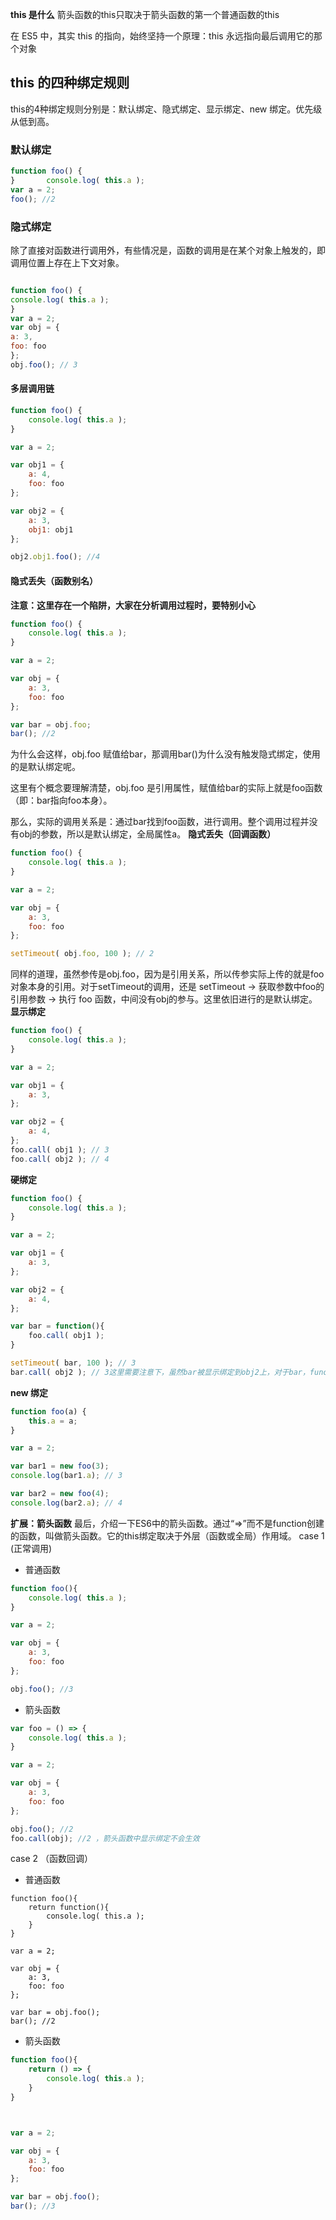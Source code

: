**this 是什么**
箭头函数的this只取决于箭头函数的第一个普通函数的this

在 ES5 中，其实 this 的指向，始终坚持一个原理：this 永远指向最后调用它的那个对象

## this 的四种绑定规则

this的4种绑定规则分别是：默认绑定、隐式绑定、显示绑定、new 绑定。优先级从低到高。

### 默认绑定

```js
function foo() { 
}       console.log( this.a );
var a = 2; 
foo(); //2
```

### 隐式绑定

除了直接对函数进行调用外，有些情况是，函数的调用是在某个对象上触发的，即调用位置上存在上下文对象。

```js

function foo() { 
console.log( this.a );
}
var a = 2;
var obj = { 
a: 3,
foo: foo 
};
obj.foo(); // 3
```

#### 多层调用链

```js
function foo() { 
    console.log( this.a );
}

var a = 2;

var obj1 = { 
    a: 4,
    foo: foo 
};

var obj2 = { 
    a: 3,
    obj1: obj1
};

obj2.obj1.foo(); //4
```

#### 隐式丢失（函数别名）

**注意：这里存在一个陷阱，大家在分析调用过程时，要特别小心**

```js
function foo() { 
    console.log( this.a );
}

var a = 2;

var obj = { 
    a: 3,
    foo: foo 
};

var bar = obj.foo;
bar(); //2
```

为什么会这样，obj.foo 赋值给bar，那调用bar()为什么没有触发隐式绑定，使用的是默认绑定呢。

这里有个概念要理解清楚，obj.foo 是引用属性，赋值给bar的实际上就是foo函数（即：bar指向foo本身）。

那么，实际的调用关系是：通过bar找到foo函数，进行调用。整个调用过程并没有obj的参数，所以是默认绑定，全局属性a。
**隐式丢失（回调函数）**
```js
function foo() { 
    console.log( this.a );
}

var a = 2;

var obj = { 
    a: 3,
    foo: foo 
};

setTimeout( obj.foo, 100 ); // 2
```
同样的道理，虽然参传是obj.foo，因为是引用关系，所以传参实际上传的就是foo对象本身的引用。对于setTimeout的调用，还是 setTimeout -> 获取参数中foo的引用参数 -> 执行 foo 函数，中间没有obj的参与。这里依旧进行的是默认绑定。
**显示绑定**
```js
function foo() { 
    console.log( this.a );
}

var a = 2;

var obj1 = { 
    a: 3,
};

var obj2 = { 
    a: 4,
};
foo.call( obj1 ); // 3
foo.call( obj2 ); // 4
```
**硬绑定**
```js
function foo() { 
    console.log( this.a );
}

var a = 2;

var obj1 = { 
    a: 3,
};

var obj2 = { 
    a: 4,
};

var bar = function(){
    foo.call( obj1 );
}

setTimeout( bar, 100 ); // 3
bar.call( obj2 ); // 3这里需要注意下，虽然bar被显示绑定到obj2上，对于bar，function(){…} 中的this确实被绑定到了obj2，而foo因为通过foo.call( obj1 )已经显示绑定了obj1，所以在foo函数内，this指向的是obj1，不会因为bar函数内指向obj2而改变自身。所以打印的是obj1.a（即3）。
```
**new 绑定**
```js
function foo(a) { 
    this.a = a;
}

var a = 2;

var bar1 = new foo(3);
console.log(bar1.a); // 3

var bar2 = new foo(4);
console.log(bar2.a); // 4

```
**扩展：箭头函数**
最后，介绍一下ES6中的箭头函数。通过“=>”而不是function创建的函数，叫做箭头函数。它的this绑定取决于外层（函数或全局）作用域。
case 1 (正常调用)
+ 普通函数
```js
function foo(){     
    console.log( this.a );
}

var a = 2;

var obj = { 
    a: 3,
    foo: foo 
};

obj.foo(); //3
```
+ 箭头函数
```js
var foo = () => {   
    console.log( this.a );
}

var a = 2;

var obj = { 
    a: 3,
    foo: foo 
};

obj.foo(); //2
foo.call(obj); //2 ，箭头函数中显示绑定不会生效

```
case 2 （函数回调）
+ 普通函数
```JS
function foo(){ 
    return function(){
        console.log( this.a );
    }   
}

var a = 2;

var obj = { 
    a: 3,
    foo: foo 
};

var bar = obj.foo();
bar(); //2
```
+ 箭头函数
```js
function foo(){ 
    return () => {
        console.log( this.a );
    }   
}



var a = 2;

var obj = { 
    a: 3,
    foo: foo 
};

var bar = obj.foo();
bar(); //3
```